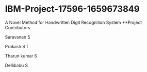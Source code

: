 # IBM-Project-17596-1659673849
A Novel Method for Handwritten Digit Recognition System
**Project Contributors

Saravanan S

Prakash S T

Tharun kumar S

Dellibabu S
